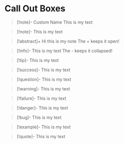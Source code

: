 
# Call Out Boxes

> [!note]- Custom Name
> This is my text

> [!note]-
> This is my text 

> [!abstract]+
> Hi this is my note
> The + keeps it open!

> [!info]-
> This is my text
> The - keeps it collapsed!

> [!tip]-
> This is my text

> [!success]-
> This is my text

> [!question]-
> This is my text

> [!warning]-
> This is my text

> [!failure]-
> This is my text

> [!danger]-
> This is my text

> [!bug]-
> This is my text

> [!example]-
> This is my text

> [!quote]-
> This is my text
